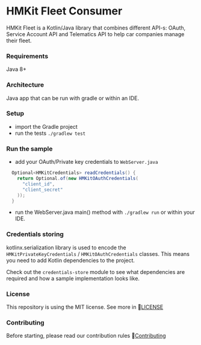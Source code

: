 # HMKit Fleet Consumer

HMKit Fleet is a Kotlin/Java library that combines different API-s: OAuth, Service Account API and
Telematics API to help car companies manage their fleet.

### Requirements

Java 8+

### Architecture

Java app that can be run with gradle or within an IDE.

### Setup

* import the Gradle project
* run the tests `./gradlew test`

### Run the sample

* add your OAuth/Private key credentials to `WebServer.java`
```java
  Optional<HMKitCredentials> readCredentials() {
    return Optional.of(new HMKitOAuthCredentials(
      "client_id",
      "client_secret"
    ));
  }
```
* run the WebServer.java main() method with `./gradlew run` or within your IDE.

### Credentials storing

kotlinx.serialization library is used to encode the `HMKitPrivateKeyCredentials` / `HMKitOAuthCredentials` classes. This means you need to add Kotlin dependencies to the project.

Check out the `credentials-store` module to see what dependencies are required and how a sample implementation looks like.

### License

This repository is using the MIT license. See more in 📘[LICENSE](LICENSE)

### Contributing

Before starting, please read our contribution rules 📘[Contributing](CONTRIBUTING.md)